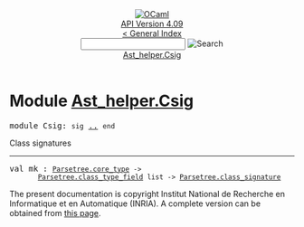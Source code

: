 <!-- ((! set title API !)) ((! set documentation !)) ((! set api !)) ((! set nobreadcrumb !)) -->
<div class="api"><header><nav class="toc brand"><a class="brand" href="https://ocaml.org/"><img src="colour-logo-gray.svg" class="svg" alt="OCaml"></a></nav><nav class="toc"><div class="toc_version"><a href="/docs" id="version-select">API Version 4.09</a></div><a href="index.html">&lt; General Index</a><div class="api_search"><input type="text" name="apisearch" id="api_search" oninput="mySearch(false);" onkeypress="this.oninput();" onclick="this.oninput();" onpaste="this.oninput();">
<img src="search_icon.svg" alt="Search" class="svg" onclick="mySearch(false)"></div>
<div id="search_results"></div><div class="toc_title"><a href="#top">Ast_helper.Csig</a></div><ul></ul></nav></header>

<h1>Module <a href="type_Ast_helper.Csig.html">Ast_helper.Csig</a></h1>

<pre><span id="MODULECsig"><span class="keyword">module</span> Csig</span>: <code class="code"><span class="keyword">sig</span></code> <a href="Ast_helper.Csig.html">..</a> <code class="code"><span class="keyword">end</span></code></pre><div class="info module top">
<div class="info-desc">
<p>Class signatures</p>
</div>
</div>
<hr width="100%">

<pre><span id="VALmk"><span class="keyword">val</span> mk</span> : <code class="type"><a href="Parsetree.html#TYPEcore_type">Parsetree.core_type</a> -&gt;<br>       <a href="Parsetree.html#TYPEclass_type_field">Parsetree.class_type_field</a> list -&gt; <a href="Parsetree.html#TYPEclass_signature">Parsetree.class_signature</a></code></pre>
<div class="copyright">The present documentation is copyright Institut National de Recherche en Informatique et en Automatique (INRIA). A complete version can be obtained from <a href="http://caml.inria.fr/pub/docs/manual-ocaml/">this page</a>.</div></div>